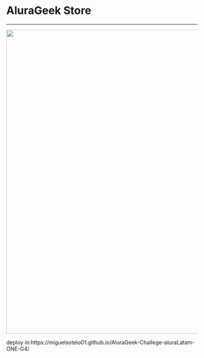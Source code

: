 # AluraGeek Store
---
<p align="center" >
     <img width="800" heigth="400" src="https://user-images.githubusercontent.com/91544872/153603780-b5e5b462-893b-471c-9b7f-7f57ad2aaff3.png">
</p>
deploy in:https://miguelsotelo01.github.io/AluraGeek-Challege-aluraLatam-ONE-G4/
